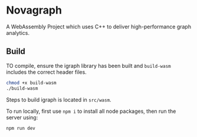 # Novagraph
A WebAssembly Project which uses C++ to deliver high-performance graph analytics.

## Build
TO compile, ensure the igraph library has been built and `build-wasm` includes the correct header files.
```bash
chmod +x build-wasm
./build-wasm
```

Steps to build igraph is located in `src/wasm`.

To run locally, first use `npm i` to install all node packages, then run the server using:
```bash
npm run dev
```


<!---
This template provides a minimal setup to get React working in Vite with HMR and some ESLint rules.

Currently, two official plugins are available:

- [@vitejs/plugin-react](https://github.com/vitejs/vite-plugin-react/blob/main/packages/plugin-react/README.md) uses [Babel](https://babeljs.io/) for Fast Refresh
- [@vitejs/plugin-react-swc](https://github.com/vitejs/vite-plugin-react-swc) uses [SWC](https://swc.rs/) for Fast Refresh
-->

